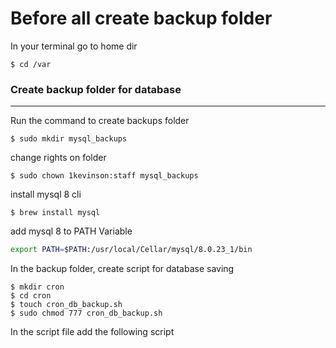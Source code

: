 # Before all create backup folder

In your terminal go to home dir
```
$ cd /var
```

### Create backup folder for database
___
Run the command to create backups folder
```
$ sudo mkdir mysql_backups
```

change rights on folder
```
$ sudo chown 1kevinson:staff mysql_backups
```

install mysql 8 cli
```
$ brew install mysql
```

add mysql 8 to PATH Variable
```bash
export PATH=$PATH:/usr/local/Cellar/mysql/8.0.23_1/bin  
```

In the backup folder, create script for database saving 
```
$ mkdir cron
$ cd cron
$ touch cron_db_backup.sh
$ sudo chmod 777 cron_db_backup.sh
```

In the script file add the following script
```bash

```